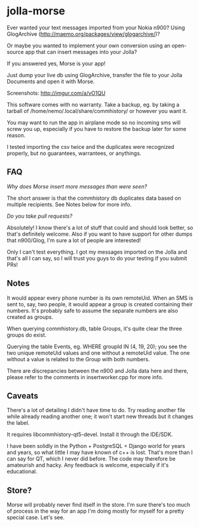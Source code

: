 jolla-morse
===========

Ever wanted your text messages imported from your Nokia n900?
Using GlogArchive (http://maemo.org/packages/view/glogarchive/)?

Or maybe you wanted to implement your own conversion using an open-source app that can insert
messages into your Jolla?

If you answered yes, Morse is your app!

Just dump your live db using GlogArchive, transfer the file to your Jolla Documents and open it
with Morse.

Screenshots: http://imgur.com/a/vO1QU

This software comes with no warranty. Take a backup, eg. by taking a tarball of
/home/nemo/.local/share/commhistory/ or however you want it.

You may want to run the app in airplane mode so no incoming sms will screw you up, especially
if you have to restore the backup later for some reason.

I tested importing the csv twice and the duplicates were recognized properly, but no
guarantees, warrantees, or anythings.

FAQ
---

_Why does Morse insert more messages than were seen?_

The short answer is that the commhistory db duplicates data based on multiple
recipients. See Notes below for more info.

_Do you take pull requests?_

Absolutely! I know there's a lot of stuff that could and should look better, so that's
definitely welcome. Also if you want to have support for other dumps that n900/Glog,
I'm sure a lot of people are interested!

Only I can't test everything. I got my messages imported on the Jolla and that's
all I can say, so I will trust you guys to do your testing if you submit PRs!

Notes
----

It would appear every phone number is its own remoteUid. When an SMS is sent to, say, two
people, it would appear a group is created containing their numbers. It's probably safe
to assume the separate numbers are also created as groups.

When querying commhistory.db, table Groups, it's quite clear the three groups do exist.

Querying the table Events, eg. WHERE groupId IN (4, 19, 20); you see the two unique
remoteUid values and one without a remoteUid value. The one without a value is related
to the Group with both numbers.

There are discrepancies between the n900 and Jolla data here and there, please refer
to the comments in insertworker.cpp for more info.

Caveats
-------

There's a lot of detailing I didn't have time to do. Try reading another file while
already reading another one; it won't start new threads but it changes the label.

It requires libcommhistory-qt5-devel. Install it through the IDE/SDK.

I have been solidly in the Python + PostgreSQL = Django world for years and years, so
what little I may have known of c++ is lost. That's more than I can say for QT, which
I never did before. The code may therefore be amateurish and hacky. Any feedback is
welcome, especially if it's educational.

Store?
------

Morse will probably never find itself in the store. I'm sure there's too much of process
in the way for an app I'm doing mostly for myself for a pretty special case. Let's see.

